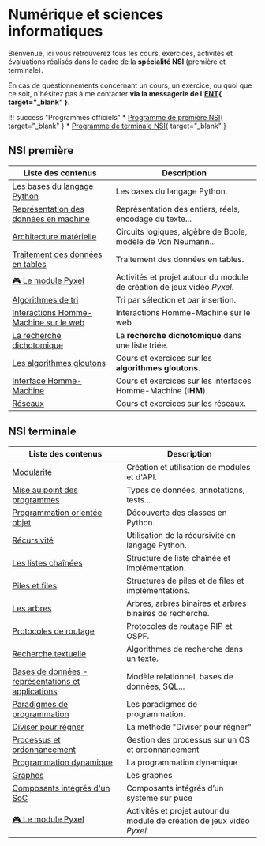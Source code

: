 # Numérique et sciences informatiques

Bienvenue, ici vous retrouverez tous les cours, exercices, activités et évaluations réalisés dans le cadre de la **spécialité NSI** (première et terminale).

En cas de questionnements concernant un cours, un exercice, ou quoi que ce soit, n'hésitez pas à me contacter **via la messagerie de l'[ENT](https://enthdf.fr/){ target="_blank" }**.

!!! success "Programmes officiels"
    * [Programme de première NSI](bo/BO_NSI_Premiere.pdf){ target="_blank" }
    * [Programme de terminale NSI](bo/BO_NSI_Terminale.pdf){ target="_blank" }

## NSI première

| Liste des contenus                           | Description                         |
| -------------------------------------------- | ----------------------------------- |
| [Les bases du langage Python](premiere/bases_python/index.md) | Les bases du langage Python. |
| [Représentation des données en machine](premiere/representation_donnees/index.md) | Représentation des entiers, réels, encodage du texte... |
| [Architecture matérielle](premiere/archi/index.md) | Circuits logiques, algèbre de Boole, modèle de Von Neumann... |
| [Traitement des données en tables](premiere/traitement_donnees/index.md) | Traitement des données en tables. |
| [:video_game: Le module Pyxel](premiere/pyxel/index.md) | Activités et projet autour du module de création de jeux vidéo *Pyxel*. |
| [Algorithmes de tri](premiere/tris/index.md) | Tri par sélection et par insertion. |
| [Interactions Homme-Machine sur le web](premiere/interactions/index.md) | Interactions Homme-Machine sur le web |
| [La recherche dichotomique](premiere/dicho/index.md) | La **recherche dichotomique** dans une liste triée. |
| [Les algorithmes gloutons](premiere/gloutons/index.md) | Cours et exercices sur les **algorithmes gloutons**. |
| [Interface Homme-Machine](premiere/ihm/index.md) | Cours et exercices sur les interfaces Homme-Machine (**IHM**). |
| [Réseaux](premiere/reseau/index.md) | Cours et exercices sur les réseaux. |

## NSI terminale

| Liste des contenus                      | Description                                              |
| --------------------------------------- | -------------------------------------------------------- |
| [Modularité](terminale/modularite/index.md) | Création et utilisation de modules et d'API. |
| [Mise au point des programmes](terminale/mise_au_point/index.md) | Types de données, annotations, tests... |
| [Programmation orientée objet](terminale/poo/index.md) | Découverte des classes en Python. |
| [Récursivité](terminale/recursivite/index.md) | Utilisation de la récursivité en langage Python. |
| [Les listes chaînées](terminale/listes/index.md) | Structure de liste chaînée et implémentation. |
| [Piles et files](terminale/pilesfiles/index.md) | Structures de piles et de files et implémentations. |
| [Les arbres](terminale/arbres/index.md) | Arbres, arbres binaires et arbres binaires de recherche. |
| [Protocoles de routage](terminale/routage/index.md) | Protocoles de routage RIP et OSPF. |
| [Recherche textuelle](terminale/recherche_textuelle/index.md) | Algorithmes de recherche dans un texte. |
| [Bases de données - représentations et applications](terminale/bdd/index.md) | Modèle relationnel, bases de données, SQL... |
| [Paradigmes de programmation](terminale/paradigmes/index.md) | Les paradigmes de programmation. |
| [Diviser pour régner](terminale/diviserregner/index.md) | La méthode "Diviser pour régner" |
| [Processus et ordonnancement](terminale/processus/index.md) | Gestion des processus sur un OS et ordonnancement |
| [Programmation dynamique](terminale/progdyn/index.md) | La programmation dynamique |
| [Graphes](terminale/graphes/index.md) | Les graphes |
| [Composants intégrés d'un SoC](terminale/soc/index.md) | Composants intégrés d’un système sur puce |
| [:video_game: Le module Pyxel](terminale/pyxel/index.md) | Activités et projet autour du module de création de jeux vidéo *Pyxel*. |